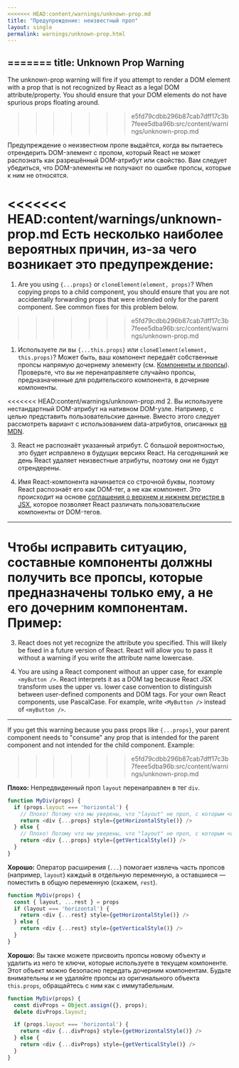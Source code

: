 ```yaml
---
<<<<<<< HEAD:content/warnings/unknown-prop.md
title: "Предупреждение: неизвестный проп"
layout: single
permalink: warnings/unknown-prop.html
---
```

=======
title: Unknown Prop Warning
---

The unknown-prop warning will fire if you attempt to render a DOM element with a prop that is not recognized by React as a legal DOM attribute/property. You should ensure that your DOM elements do not have spurious props floating around.
>>>>>>> e5fd79cdbb296b87cab7dff17c3b7feee5dba96b:src/content/warnings/unknown-prop.md

Предупреждение о неизвестном пропе выдаётся, когда вы пытаетесь отрендерить DOM-элемент с пропом, который React не может распознать как разрешённый DOM-атрибут или свойство. Вам следует убедиться, что DOM-элементы не получают по ошибке пропсы, которые к ним не относятся.

<<<<<<< HEAD:content/warnings/unknown-prop.md
Есть несколько наиболее вероятных причин, из-за чего возникает это предупреждение:
=======
1. Are you using `{...props}` or `cloneElement(element, props)`? When copying props to a child component, you should ensure that you are not accidentally forwarding props that were intended only for the parent component. See common fixes for this problem below.
>>>>>>> e5fd79cdbb296b87cab7dff17c3b7feee5dba96b:src/content/warnings/unknown-prop.md

1. Используете ли вы `{...this.props}` или `cloneElement(element, this.props)`? Может быть, ваш компонент передаёт собственные пропсы напрямую дочернему элементу (см. [Компоненты и пропсы](/docs/transferring-props.html)). Проверьте, что вы не перенаправляете случайно пропсы, предназначенные для родительского компонента, в дочерние компоненты.

<<<<<<< HEAD:content/warnings/unknown-prop.md
2. Вы используете нестандартный DOM-атрибут на нативном DOM-узле. Например, с целью представить пользовательские данные. Вместо этого следует рассмотреть вариант с использованием data-атрибутов, описанных [на MDN](https://developer.mozilla.org/ru/docs/Web/Guide/HTML/Using_data_attributes).

3. React не распознаёт указанный атрибут. С большой вероятностью, это будет исправлено в будущих версиях React. На сегодняшний же день React удаляет неизвестные атрибуты, поэтому они не будут отрендерены.

4. Имя React-компонента начинается со строчной буквы, поэтому React распознаёт его как DOM-тег, а не как компонент. Это происходит на основе [соглашения о верхнем и нижнем регистре в JSX](/docs/jsx-in-depth.html#user-defined-components-must-be-capitalized), которое позволяет React различать пользовательские компоненты от DOM-тегов.

---

Чтобы исправить ситуацию, составные компоненты должны получить все пропсы, которые предназначены только ему, а не его дочерним компонентам. Пример:
=======
3. React does not yet recognize the attribute you specified. This will likely be fixed in a future version of React. React will allow you to pass it without a warning if you write the attribute name lowercase.

4. You are using a React component without an upper case, for example `<myButton />`. React interprets it as a DOM tag because React JSX transform uses the upper vs. lower case convention to distinguish between user-defined components and DOM tags. For your own React components, use PascalCase. For example, write `<MyButton />` instead of `<myButton />`.

---

If you get this warning because you pass props like `{...props}`, your parent component needs to "consume" any prop that is intended for the parent component and not intended for the child component. Example:
>>>>>>> e5fd79cdbb296b87cab7dff17c3b7feee5dba96b:src/content/warnings/unknown-prop.md

**Плохо:** Непредвиденный проп `layout` перенаправлен в тег `div`.

```js
function MyDiv(props) {
  if (props.layout === 'horizontal') {
    // Плохо! Потому что мы уверены, что "layout" не проп, с которым <div> работает.
    return <div {...props} style={getHorizontalStyle()} />
  } else {
    // Плохо! Потому что мы уверены, что "layout" не проп, с которым <div> работает.
    return <div {...props} style={getVerticalStyle()} />
  }
}
```

**Хорошо:** Оператор расширения (`...`) помогает извлечь часть пропсов (например, `layout`) каждый в отдельную переменную, а оставшиеся — поместить в общую переменную (скажем, `rest`).

```js
function MyDiv(props) {
  const { layout, ...rest } = props
  if (layout === 'horizontal') {
    return <div {...rest} style={getHorizontalStyle()} />
  } else {
    return <div {...rest} style={getVerticalStyle()} />
  }
}
```

**Хорошо:** Вы также можете присвоить пропсы новому объекту и удалить из него те ключи, которые используете в текущем компоненте. Этот объект можно безопасно передать дочерним компонентам. Будьте внимательны и не удаляйте пропсы из оригинального объекта `this.props`, обращайтесь с ним как с иммутабельным.

```js
function MyDiv(props) {
  const divProps = Object.assign({}, props);
  delete divProps.layout;

  if (props.layout === 'horizontal') {
    return <div {...divProps} style={getHorizontalStyle()} />
  } else {
    return <div {...divProps} style={getVerticalStyle()} />
  }
}
```
